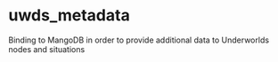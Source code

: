 # uwds_metadata
Binding to MangoDB in order to provide additional data to Underworlds nodes and situations

